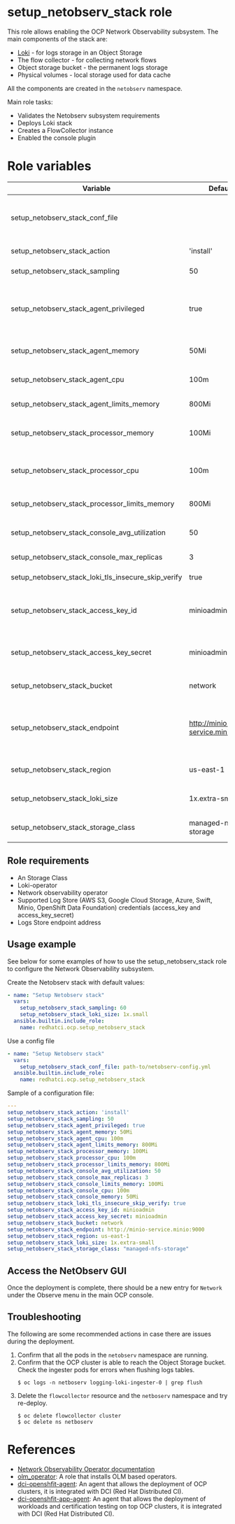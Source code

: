 # setup_netobserv_stack role

This role allows enabling the OCP Network Observability subsystem. The main components of the stack are:
  - [Loki](https://grafana.com/oss/loki/) - for logs storage in an Object Storage
  - The flow collector - for collecting network flows
  - Object storage bucket - the permanent logs storage
  - Physical volumes - local storage used for data cache

All the components are created in the `netobserv` namespace.

Main role tasks:
  - Validates the Netobserv subsystem requirements
  - Deploys Loki stack
  - Creates a FlowCollector instance
  - Enabled the console plugin

# Role variables

 Variable                                          | Default                         | Required    | Description
-------------------------------------------------- | ------------------------------- | ----------- | ----------------------------------------------
setup_netobserv_stack_conf_file                    |                                 | No          | Configuration file, this overrides the vars passed to the role
setup_netobserv_stack_action                       | 'install'                       | No          | Role's default action
setup_netobserv_stack_sampling                     | 50                              | No          | Data sampling
setup_netobserv_stack_agent_privileged             | true                            | No          | Privileged mode allows collecting data from SRIOV functions
setup_netobserv_stack_agent_memory                 | 50Mi                            | No          | Memory assigned to the agent
setup_netobserv_stack_agent_cpu                    | 100m                            | No          | CPU assigned to the agent
setup_netobserv_stack_agent_limits_memory          | 800Mi                           | No          | Memory limit for the agent
setup_netobserv_stack_processor_memory             | 100Mi                           | No          | Memory assigned to the processor
setup_netobserv_stack_processor_cpu                | 100m                            | No          | CPU assigned to the processor
setup_netobserv_stack_processor_limits_memory      | 800Mi                           | No          | CPU limit for the processor
setup_netobserv_stack_console_avg_utilization      | 50                              | No          | Average utilization for the console
setup_netobserv_stack_console_max_replicas         | 3                               | No          | Console replicas
setup_netobserv_stack_loki_tls_insecure_skip_verify| true                            | No          | Skip TLS verification
setup_netobserv_stack_access_key_id                | minioadmin                      | No          | Access Key ID for the object storage backend
setup_netobserv_stack_access_key_secret            | minioadmin                      | No          | Secret Key for the object storage backend
setup_netobserv_stack_bucket                       | network                         | No          | Bucket for the Network Observability
setup_netobserv_stack_endpoint                     | http://minio-service.minio:9000 | No          | Object Storage Endpoint. It must exist and be reachable
setup_netobserv_stack_region                       | us-east-1                       | No          | Object Storage region
setup_netobserv_stack_loki_size                    | 1x.extra-small                  | No          | Loki Stack size See [Sizing](https://docs.redhat.com/en/documentation/openshift_container_platform/4.16/html/logging/log-storage-3#loki-deployment-sizing_installing-log-storage)
setup_netobserv_stack_storage_class                | managed-nfs-storage             | No          | Storage class for the Loki Stack

## Role requirements
  - An Storage Class
  - Loki-operator
  - Network observability operator
  - Supported Log Store (AWS S3, Google Cloud Storage, Azure, Swift, Minio, OpenShift Data Foundation) credentials (access_key and access_key_secret)
  - Logs Store endpoint address

## Usage example

See below for some examples of how to use the setup_netobserv_stack role to configure the Network Observability subsystem.

Create the Netobserv stack with default values:

```yaml
- name: "Setup Netobserv stack"
  vars:
    setup_netobserv_stack_sampling: 60
    setup_netobserv_stack_loki_size: 1x.small
  ansible.builtin.include_role:
    name: redhatci.ocp.setup_netobserv_stack
```

Use a config file
```yaml
- name: "Setup Netobserv stack"
  vars:
    setup_netobserv_stack_conf_file: path-to/netobserv-config.yml
  ansible.builtin.include_role:
    name: redhatci.ocp.setup_netobserv_stack
```

Sample of a configuration file:
```yaml
---
setup_netobserv_stack_action: 'install'
setup_netobserv_stack_sampling: 50
setup_netobserv_stack_agent_privileged: true
setup_netobserv_stack_agent_memory: 50Mi
setup_netobserv_stack_agent_cpu: 100m
setup_netobserv_stack_agent_limits_memory: 800Mi
setup_netobserv_stack_processor_memory: 100Mi
setup_netobserv_stack_processor_cpu: 100m
setup_netobserv_stack_processor_limits_memory: 800Mi
setup_netobserv_stack_console_avg_utilization: 50
setup_netobserv_stack_console_max_replicas: 3
setup_netobserv_stack_console_limits_memory: 100Mi
setup_netobserv_stack_console_cpu: 100m
setup_netobserv_stack_console_memory: 50Mi
setup_netobserv_stack_loki_tls_insecure_skip_verify: true
setup_netobserv_stack_access_key_id: minioadmin
setup_netobserv_stack_access_key_secret: minioadmin
setup_netobserv_stack_bucket: network
setup_netobserv_stack_endpoint: http://minio-service.minio:9000
setup_netobserv_stack_region: us-east-1
setup_netobserv_stack_loki_size: 1x.extra-small
setup_netobserv_stack_storage_class: "managed-nfs-storage"
```

## Access the NetObserv GUI

Once the deployment is complete, there should be a new entry for `Network` under the Observe menu in the main OCP console.

## Troubleshooting

The following are some recommended actions in case there are issues during the deployment.

1. Confirm that all the pods in the `netobserv` namespace are running.
1. Confirm that the OCP cluster is able to reach the Object Storage bucket. Check the ingester pods for errors when flushing logs tables.
    ```ShellSession
    $ oc logs -n netboserv logging-loki-ingester-0 | grep flush
    ```
1. Delete the `flowcollector` resource and the `netboserv` namespace and try re-deploy.
    ```ShellSession
    $ oc delete flowcollector cluster
    $ oc delete ns netboserv
    ```

# References

* [Network Observability Operator documentation](https://docs.redhat.com/en/documentation/openshift_container_platform/4.17/html/network_observability/configuring-network-observability-operators)
* [olm_operator](../olm_operator/README.md): A role that installs OLM based operators.
* [dci-openshfit-agent](https://github.com/redhat-cip/dci-openshift-agent/): An agent that allows the deployment of OCP clusters, it is integrated with DCI (Red Hat Distributed CI).
* [dci-openshfit-app-agent](https://github.com/redhat-cip/dci-openshift-app-agent/): An agent that allows the deployment of workloads and certification testing on top OCP clusters, it is integrated with DCI (Red Hat Distributed CI).
